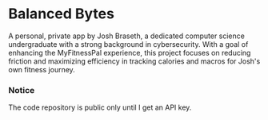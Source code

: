 # Balanced Bytes
A personal, private app by Josh Braseth, a dedicated computer science undergraduate with a strong background in cybersecurity. With a goal of enhancing the MyFitnessPal experience, this project focuses on reducing friction and maximizing efficiency in tracking calories and macros for Josh's own fitness journey.

### Notice
The code repository is public only until I get an API key.
